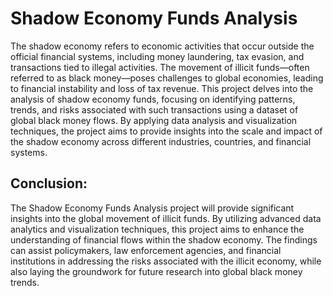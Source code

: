 # Shadow Economy Funds Analysis

  The shadow economy refers to economic activities that occur outside the official financial
systems, including money laundering, tax evasion, and transactions tied to illegal activities.
The movement of illicit funds—often referred to as black money—poses challenges to global
economies, leading to financial instability and loss of tax revenue. This project delves into the
analysis of shadow economy funds, focusing on identifying patterns, trends, and risks
associated with such transactions using a dataset of global black money flows. By applying
data analysis and visualization techniques, the project aims to provide insights into the scale
and impact of the shadow economy across different industries, countries, and financial
systems.

## Conclusion:

The Shadow Economy Funds Analysis project will provide significant insights into the global
movement of illicit funds. By utilizing advanced data analytics and visualization techniques,
this project aims to enhance the understanding of financial flows within the shadow economy.
The findings can assist policymakers, law enforcement agencies, and financial institutions in
addressing the risks associated with the illicit economy, while also laying the groundwork for
future research into global black money trends.


